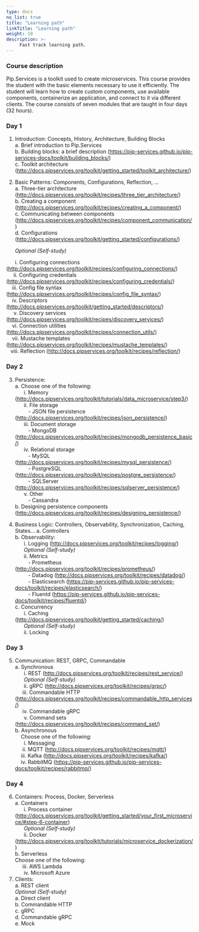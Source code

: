 ```yaml
---
type: docs
no_list: true
title: "Learning path"
linkTitle: "Learning path"
weight: 10
description: >-
     Fast track learning path.
---
```


### Course description

Pip.Services is a toolkit used to create microservices. This course provides the student with the basic elements necessary to use it efficiently. The student will learn how to create custom components, use available components, containerize an application, and connect to it via different clients. The course consists of seven modules that are taught in four days (32 hours).

### Day 1
1.	Introduction: Concepts, History, Architecture, Building Blocks       
a.	Brief introduction to Pip.Services         
b.	Building blocks: a brief description (https://pip-services.github.io/pip-services-docs/toolkit/building_blocks/)         
c.	Toolkit architecture (http://docs.pipservices.org/toolkit/getting_started/toolkit_architecture/)

2.	Basic Patterns: Components, Configurations, Reflection, ...    
a.	Three-tier architecture (http://docs.pipservices.org/toolkit/recipes/three_tier_architecture/)    
b.	Creating a component (http://docs.pipservices.org/toolkit/recipes/creating_a_component/)     
c.	Communicating between components (http://docs.pipservices.org/toolkit/recipes/component_communication/)     
d.	Configurations (http://docs.pipservices.org/toolkit/getting_started/configurations/)     

&nbsp;&nbsp;&nbsp;&nbsp;&nbsp;&nbsp;_Optional (Self-study)_
  
&nbsp;&nbsp;&nbsp;&nbsp;&nbsp;&nbsp;i.	Configuring connections (http://docs.pipservices.org/toolkit/recipes/configuring_connections/)                
&nbsp;&nbsp;&nbsp;&nbsp;&nbsp;ii.	Configuring credentials (http://docs.pipservices.org/toolkit/recipes/configuring_credentials/)      
&nbsp;&nbsp;&nbsp;&nbsp;iii.	Config file syntax (http://docs.pipservices.org/toolkit/recipes/config_file_syntax/)     
&nbsp;&nbsp;&nbsp;&nbsp;iv.	Descriptors (http://docs.pipservices.org/toolkit/getting_started/descriptors/)     
&nbsp;&nbsp;&nbsp;&nbsp;&nbsp;v.	Discovery services (http://docs.pipservices.org/toolkit/recipes/discovery_services/)     
&nbsp;&nbsp;&nbsp;&nbsp;vi.	Connection utilities (http://docs.pipservices.org/toolkit/recipes/connection_utils/)     
&nbsp;&nbsp;&nbsp;&nbsp;vii.	Mustache templates (http://docs.pipservices.org/toolkit/recipes/mustache_templates/)     
&nbsp;&nbsp;&nbsp;viii. Reflection (http://docs.pipservices.org/toolkit/recipes/reflection/)     

### Day 2

3.	Persistence:      
a.	Choose one of the following:      
&nbsp;&nbsp;&nbsp;&nbsp;&nbsp;&nbsp;i.	Memory (http://docs.pipservices.org/toolkit/tutorials/data_microservice/step3/)           
&nbsp;&nbsp;&nbsp;&nbsp;&nbsp;&nbsp;ii.	File storage      
&nbsp;&nbsp;&nbsp;&nbsp;&nbsp;&nbsp;&nbsp;&nbsp; - JSON file persistence (http://docs.pipservices.org/toolkit/recipes/json_persistence/)        
&nbsp;&nbsp;&nbsp;&nbsp;&nbsp;&nbsp;iii.	Document storage            
&nbsp;&nbsp;&nbsp;&nbsp;&nbsp;&nbsp;&nbsp;&nbsp; -	MongoDB (http://docs.pipservices.org/toolkit/recipes/mongodb_persistence_basic/)                
&nbsp;&nbsp;&nbsp;&nbsp;&nbsp;&nbsp;iv.	Relational storage     
&nbsp;&nbsp;&nbsp;&nbsp;&nbsp;&nbsp;&nbsp;&nbsp; -	MySQL (http://docs.pipservices.org/toolkit/recipes/mysql_persistence/)          
&nbsp;&nbsp;&nbsp;&nbsp;&nbsp;&nbsp;&nbsp;&nbsp; -	PostgreSQL (http://docs.pipservices.org/toolkit/recipes/postgre_persistence/)         
&nbsp;&nbsp;&nbsp;&nbsp;&nbsp;&nbsp;&nbsp;&nbsp; -	SQLServer (http://docs.pipservices.org/toolkit/recipes/sqlserver_persistence/)       
&nbsp;&nbsp;&nbsp;&nbsp;&nbsp;&nbsp;v.	Other      
&nbsp;&nbsp;&nbsp;&nbsp;&nbsp;&nbsp;&nbsp;&nbsp; - Cassandra          
b.	Designing persistence components 
                               (http://docs.pipservices.org/toolkit/recipes/designing_persistence/) 

4.	Business Logic: Controllers, Observability, Synchronization, Caching, States...
a.	Controllers         
b.	Observability:              
&nbsp;&nbsp;&nbsp;&nbsp;&nbsp;&nbsp;i.	Logging (http://docs.pipservices.org/toolkit/recipes/logging/)            
&nbsp;&nbsp;&nbsp;&nbsp;&nbsp;&nbsp;_Optional (Self-study)_          
&nbsp;&nbsp;&nbsp;&nbsp;&nbsp;&nbsp;ii.	Metrics          
&nbsp;&nbsp;&nbsp;&nbsp;&nbsp;&nbsp;&nbsp;&nbsp; -	Prometheus (http://docs.pipservices.org/toolkit/recipes/prometheus/)           
&nbsp;&nbsp;&nbsp;&nbsp;&nbsp;&nbsp;&nbsp;&nbsp; -	Datadog (http://docs.pipservices.org/toolkit/recipes/datadog/)          
&nbsp;&nbsp;&nbsp;&nbsp;&nbsp;&nbsp;&nbsp;&nbsp; -	Elasticsearch (https://pip-services.github.io/pip-services-docs/toolkit/recipes/elasticsearch/)          
&nbsp;&nbsp;&nbsp;&nbsp;&nbsp;&nbsp;&nbsp;&nbsp; -	Fluentd (https://pip-services.github.io/pip-services-docs/toolkit/recipes/fluentd/)          
c.	Concurrency          
&nbsp;&nbsp;&nbsp;&nbsp;&nbsp;&nbsp;i.	Caching (http://docs.pipservices.org/toolkit/getting_started/caching/)           
&nbsp;&nbsp;&nbsp;&nbsp;&nbsp;&nbsp;_Optional (Self-study)_          
&nbsp;&nbsp;&nbsp;&nbsp;&nbsp;&nbsp;ii.	Locking         

### Day 3

5.	Communication: REST, GRPC, Commandable       
a.	Synchronous       
&nbsp;&nbsp;&nbsp;&nbsp;&nbsp;&nbsp;i.	REST (http://docs.pipservices.org/toolkit/recipes/rest_service/)               
&nbsp;&nbsp;&nbsp;&nbsp;&nbsp;&nbsp;_Optional (Self-study)_        
&nbsp;&nbsp;&nbsp;&nbsp;&nbsp;&nbsp;ii.	gRPC (http://docs.pipservices.org/toolkit/recipes/grpc/)         
&nbsp;&nbsp;&nbsp;&nbsp;&nbsp;iii.  Commandable HTTP (http://docs.pipservices.org/toolkit/recipes/commandable_http_services/)         
&nbsp;&nbsp;&nbsp;&nbsp;&nbsp;iv.	Commandable gRPC         
&nbsp;&nbsp;&nbsp;&nbsp;&nbsp;&nbsp;v.	Command sets (http://docs.pipservices.org/toolkit/recipes/command_set/)          
b.	Asynchronous        
&nbsp;&nbsp;&nbsp;&nbsp;Choose one of the following:        
&nbsp;&nbsp;&nbsp;&nbsp;&nbsp;&nbsp;i.  Messaging         
&nbsp;&nbsp;&nbsp;&nbsp;&nbsp;ii.  MQTT (http://docs.pipservices.org/toolkit/recipes/mqtt/)            
&nbsp;&nbsp;&nbsp;&nbsp;iii.  Kafka (http://docs.pipservices.org/toolkit/recipes/kafka/)         
&nbsp;&nbsp;&nbsp;&nbsp;iv.  RabbitMQ (https://pip-services.github.io/pip-services-docs/toolkit/recipes/rabbitmq/)                

### Day 4
6.	Containers: Process, Docker, Serverless         
a.	Containers       
&nbsp;&nbsp;&nbsp;&nbsp;&nbsp;&nbsp;i.	Process container
(http://docs.pipservices.org/toolkit/getting_started/your_first_microservice/#step-6-container)                  
&nbsp;&nbsp;&nbsp;&nbsp;&nbsp;&nbsp;_Optional (Self-study)_        
&nbsp;&nbsp;&nbsp;&nbsp;&nbsp;&nbsp;ii.	Docker (http://docs.pipservices.org/toolkit/tutorials/microservice_dockerization/)          
b.	Serverless        
Choose one of the following:       
&nbsp;&nbsp;&nbsp;&nbsp;&nbsp;iii.  AWS Lambda         
&nbsp;&nbsp;&nbsp;&nbsp;&nbsp;&nbsp;iv.  Microsoft Azure         
7.	Clients:           
a.	REST client     
_Optional (Self-study)_        
a.	Direct client        
b.	Commandable HTTP      
c.	gRPC       
d.	Commandable gRPC       
e.	Mock      
